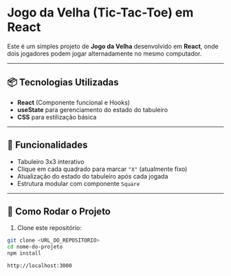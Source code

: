 # Jogo da Velha (Tic-Tac-Toe) em React

Este é um simples projeto de **Jogo da Velha** desenvolvido em **React**, onde dois jogadores podem jogar alternadamente no mesmo computador.

---

## 📦 Tecnologias Utilizadas

- **React** (Componente funcional e Hooks)
- **useState** para gerenciamento do estado do tabuleiro
- **CSS** para estilização básica

---

## 🚀 Funcionalidades

- Tabuleiro 3x3 interativo
- Clique em cada quadrado para marcar `"X"` (atualmente fixo)
- Atualização do estado do tabuleiro após cada jogada
- Estrutura modular com componente `Square`

---


## 🔧 Como Rodar o Projeto

1. Clone este repositório:
```bash
git clone <URL_DO_REPOSITORIO>
cd nome-do-projeto
npm install

http://localhost:3000

